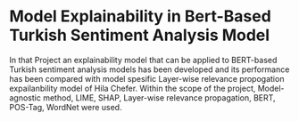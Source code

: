 # Model Explainability in Bert-Based Turkish Sentiment Analysis Model
In that Project an explainability model that can be applied to BERT-based Turkish sentiment analysis models has been developed and its performance has been compared with model spesific Layer-wise relevance propogation expailanbility model of Hila Chefer. Within the scope of the project, Model-agnostic method, LIME, SHAP, Layer-wise relevance propagation, BERT, POS-Tag, WordNet were used.
